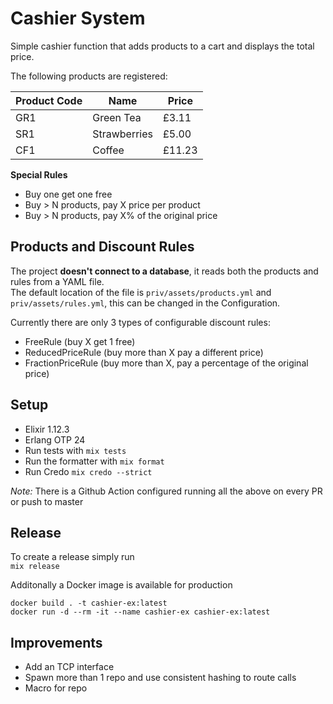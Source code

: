 # Cashier System

Simple cashier function that adds products to a cart and displays the total price.

The following products are registered:

| Product Code | Name | Price |
|--------------|------|-------|
| GR1 | Green Tea | £3.11 |
| SR1 | Strawberries | £5.00 |
| CF1 | Coffee | £11.23 |

**Special Rules**

- Buy one get one free
- Buy > N products, pay X price per product
- Buy > N products, pay X% of the original price

## Products and Discount Rules

The project **doesn't connect to a database**, it reads both the products and rules from a YAML file.\
The default location of the file is `priv/assets/products.yml` and `priv/assets/rules.yml`, this can be changed in the Configuration.

Currently there are only 3 types of configurable discount rules:
- FreeRule (buy X get 1 free)
- ReducedPriceRule (buy more than X pay a different price)
- FractionPriceRule (buy more than X, pay a percentage of the original price)

## Setup

- Elixir 1.12.3
- Erlang OTP 24
- Run tests with `mix tests`
- Run the formatter with `mix format`
- Run Credo `mix credo --strict`

*Note:* There is a Github Action configured running all the above on every PR or push to master

## Release

To create a release simply run\
`mix release`

Additonally a Docker image is available for production
```
docker build . -t cashier-ex:latest
docker run -d --rm -it --name cashier-ex cashier-ex:latest
```

## Improvements

- Add an TCP interface
- Spawn more than 1 repo and use consistent hashing to route calls
- Macro for repo
